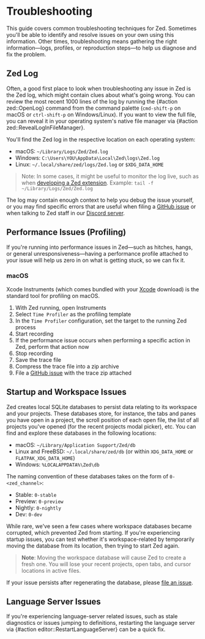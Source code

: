 # Troubleshooting

This guide covers common troubleshooting techniques for Zed.
Sometimes you'll be able to identify and resolve issues on your own using this information.
Other times, troubleshooting means gathering the right information—logs, profiles, or reproduction steps—to help us diagnose and fix the problem.

## Zed Log

Often, a good first place to look when troubleshooting any issue in Zed is the Zed log, which might contain clues about what's going wrong.
You can review the most recent 1000 lines of the log by running the {#action zed::OpenLog} command from the command palette (`cmd-shift-p` on macOS or `ctrl-shift-p` on Windows/Linux).
If you want to view the full file, you can reveal it in your operating system's native file manager via {#action zed::RevealLogInFileManager}.

You'll find the Zed log in the respective location on each operating system:

- macOS: `~/Library/Logs/Zed/Zed.log`
- Windows: `C:\Users\YOU\AppData\Local\Zed\logs\Zed.log`
- Linux: `~/.local/share/zed/logs/Zed.log` or `$XDG_DATA_HOME`

> Note: In some cases, it might be useful to monitor the log live, such as when [developing a Zed extension](https://zed.dev/docs/extensions/developing-extensions).
> Example: `tail -f ~/Library/Logs/Zed/Zed.log`

The log may contain enough context to help you debug the issue yourself, or you may find specific errors that are useful when filing a [GitHub issue](https://github.com/zed-industries/zed/issues/new/choose) or when talking to Zed staff in our [Discord server](https://zed.dev/community-links#forums-and-discussions).

## Performance Issues (Profiling)

If you're running into performance issues in Zed—such as hitches, hangs, or general unresponsiveness—having a performance profile attached to your issue will help us zero in on what is getting stuck, so we can fix it.

### macOS

Xcode Instruments (which comes bundled with your [Xcode](https://apps.apple.com/us/app/xcode/id497799835) download) is the standard tool for profiling on macOS.

1. With Zed running, open Instruments
1. Select `Time Profiler` as the profiling template
1. In the `Time Profiler` configuration, set the target to the running Zed process
1. Start recording
1. If the performance issue occurs when performing a specific action in Zed, perform that action now
1. Stop recording
1. Save the trace file
1. Compress the trace file into a zip archive
1. File a [GitHub issue](https://github.com/zed-industries/zed/issues/new/choose) with the trace zip attached

<!--### Windows-->

<!--### Linux-->

## Startup and Workspace Issues

Zed creates local SQLite databases to persist data relating to its workspace and your projects. These databases store, for instance, the tabs and panes you have open in a project, the scroll position of each open file, the list of all projects you've opened (for the recent projects modal picker), etc. You can find and explore these databases in the following locations:

- macOS: `~/Library/Application Support/Zed/db`
- Linux and FreeBSD: `~/.local/share/zed/db` (or within `XDG_DATA_HOME` or `FLATPAK_XDG_DATA_HOME`)
- Windows: `%LOCALAPPDATA%\Zed\db`

The naming convention of these databases takes on the form of `0-<zed_channel>`:

- Stable: `0-stable`
- Preview: `0-preview`
- Nightly: `0-nightly`
- Dev: `0-dev`

While rare, we've seen a few cases where workspace databases became corrupted, which prevented Zed from starting.
If you're experiencing startup issues, you can test whether it's workspace-related by temporarily moving the database from its location, then trying to start Zed again.

> **Note**: Moving the workspace database will cause Zed to create a fresh one.
> You will lose your recent projects, open tabs, and cursor locations in active files.

If your issue persists after regenerating the database, please [file an issue](https://github.com/zed-industries/zed/issues/new/choose).

## Language Server Issues

If you're experiencing language-server related issues, such as stale diagnostics or issues jumping to definitions, restarting the language server via {#action editor::RestartLanguageServer} can be a quick fix.
